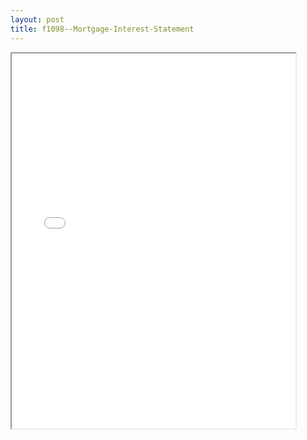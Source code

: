 ```yaml
---
layout: post
title: f1098--Mortgage-Interest-Statement
---
```


<div class="pdf-container">
<iframe src="/ea/assets/pdfs/f1098--Mortgage-Interest-Statement.pdf" height="600" width="90%" allowFullScreen="true"></iframe>
</div>

